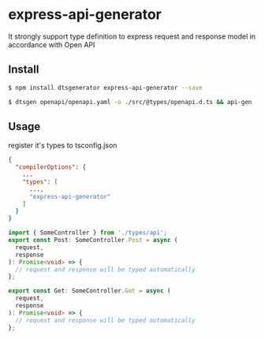 # express-api-generator

It strongly support type definition to express request and response model in accordance with Open API


## Install

```sh
$ npm install dtsgenerator express-api-generator --save
```

```sh
$ dtsgen openapi/openapi.yaml -o ./src/@types/openapi.d.ts && api-gen -s ./src/@types/openapi.d.ts -d ./src/@types/api.d.ts
```

## Usage

register it's types to tsconfig.json

```json
{
  "compilerOptions": {
    ...
    "types": [
      ...,
      "express-api-generator"
    ]
  }
}
```


```ts
import { SomeController } from './types/api';
export const Post: SomeController.Post = async (
  request,
  response
): Promise<void> => {
  // request and response will be typed automatically
};

export const Get: SomeController.Get = async (
  request,
  response
): Promise<void> => {
  // request and response will be typed automatically
};
```